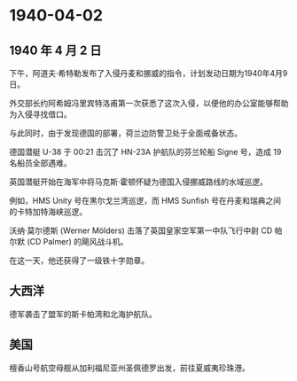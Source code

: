 # 1940-04-02

## 1940 年 4 月 2 日

下午，阿道夫·希特勒发布了入侵丹麦和挪威的指令，计划发动日期为1940年4月9日。

外交部长约阿希姆冯里宾特洛甫第一次获悉了这次入侵，以便他的办公室能够帮助为入侵寻找借口。

与此同时，由于发现德国的部署，荷兰边防警卫处于全面戒备状态。

德国潜艇 U-38 于 00:21 击沉了 HN-23A 护航队的芬兰轮船 Signe 号，造成 19
名船员全部遇难。

英国潜艇开始在海军中将马克斯·霍顿怀疑为德国入侵挪威路线的水域巡逻。

例如，HMS Unity 号在黑尔戈兰湾巡逻，而 HMS Sunfish
号在丹麦和瑞典之间的卡特加特海峡巡逻。

沃纳·莫尔德斯 (Werner Mölders) 击落了英国皇家空军第一中队飞行中尉 CD
帕尔默 (CD Palmer) 的飓风战斗机。

在这一天，他还获得了一级铁十字勋章。

## 大西洋

德军袭击了盟军的斯卡帕湾和北海护航队。

## 美国

檀香山号航空母舰从加利福尼亚州圣佩德罗出发，前往夏威夷珍珠港。

